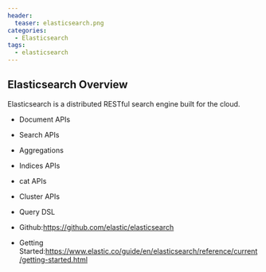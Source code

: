 ```yaml
---
header:
  teaser: elasticsearch.png
categories:
  - Elasticsearch
tags:
  - elasticsearch
---
```


## Elasticsearch Overview
Elasticsearch is a distributed RESTful search engine built for the cloud.

* Document APIs
* Search APIs
* Aggregations
* Indices APIs
* cat APIs
* Cluster APIs
* Query DSL

* Github:https://github.com/elastic/elasticsearch
* Getting Started:https://www.elastic.co/guide/en/elasticsearch/reference/current/getting-started.html
